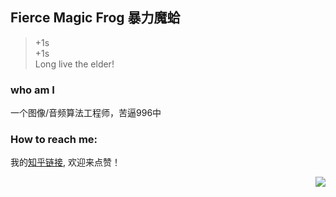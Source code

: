 ## Fierce Magic Frog  暴力魔蛤
> +1s  
> +1s  
> Long live the elder!

### who am I
一个图像/音频算法工程师，苦逼996中

### How to reach me:  
我的[知乎链接](https://www.zhihu.com/people/cheng-yi-zhi-96), 欢迎来点赞！

<img align="right" src="https://github-readme-stats.vercel.app/api?username=MagicFrogSJTU&show_icons=true&icon_color=000000&text_color=000000&bg_color=ffffff&hide_title=false&title_color=000000" />


